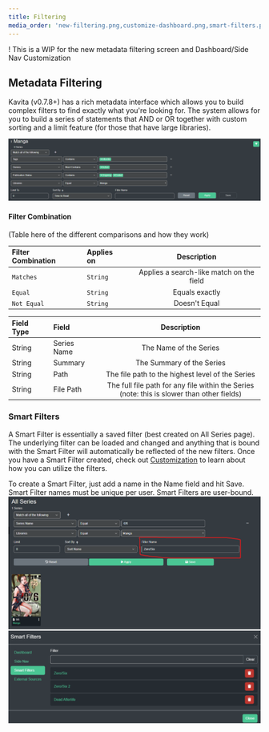 ```yaml
---
title: Filtering
media_order: 'new-filtering.png,customize-dashboard.png,smart-filters.png'
---
```


! This is a WIP for the new metadata filtering screen and Dashboard/Side Nav Customization

## Metadata Filtering
Kavita (v0.7.8+) has a rich metadata interface which allows you to build complex filters to find exactly what you're looking for. The system allows for you to build a series of statements that AND or OR together with custom sorting and a limit feature (for those that have large libraries). 

![new-filtering](new-filtering.png "new-filtering")

#### Filter Combination
(Table here of the different comparisons and how they work)

| Filter Combination           |   | Applies on           |  |           Description            |
|:-------------------|:---:|:-----------------------|:---:|:------------------------------------------:|
| `Matches`      |    | `String`              |   |                  Applies a search-like match on the field                   |
| `Equal`      |   | `String`              |   |                  Equals exactly                  |
| `Not Equal`      |    | `String`              |    |                  Doesn't Equal                  |


| Field Type           |   | Field           |  |           Description            |
|:-------------------|:---:|:-----------------------|:---:|:------------------------------------------:|
| String 				  |   | Series Name || The Name of the Series | 
| String 				  |   | Summary || The Summary of the Series | 
| String 				  |   | Path || The file path to the highest level of the Series | 
| String 				  |   | File Path || The full file path for any file within the Series (note: this is slower than other fields) | 

### Smart Filters
A Smart Filter is essentially a saved filter (best created on All Series page). The underlying filter can be loaded and changed and anything that is bound with the Smart Filter will automatically be reflected of the new filters. Once you have a Smart Filter created, check out [Customization](https://wiki.kavitareader.com/en/guides/customization) to learn about how you can utilize the filters.

To create a Smart Filter, just add a name in the Name field and hit Save. Smart Filter names must be unique per user. Smart Filters are user-bound. 
![create_smart_filter](create_smart_filter.png "create_smart_filter")
![smart%20filter%20list](smart%20filter%20list.png "smart%20filter%20list")